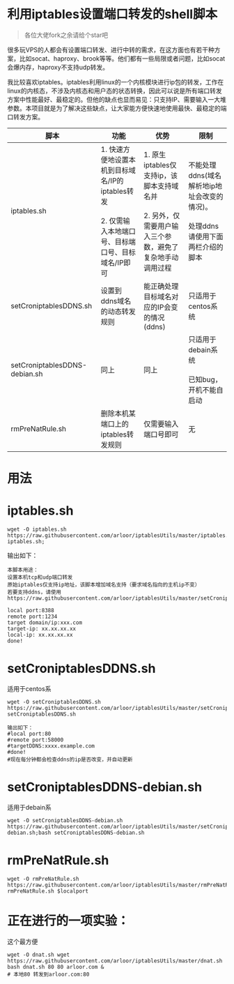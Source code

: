 # 利用iptables设置端口转发的shell脚本

> 各位大佬fork之余请给个star吧

很多玩VPS的人都会有设置端口转发、进行中转的需求，在这方面也有若干种方案，比如socat、haproxy、brook等等。他们都有一些局限或者问题，比如socat会爆内存，haproxy不支持udp转发。

我比较喜欢iptables。iptables利用linux的一个内核模块进行ip包的转发，工作在linux的内核态，不涉及内核态和用户态的状态转换，因此可以说是所有端口转发方案中性能最好、最稳定的。但他的缺点也显而易见：只支持IP、需要输入一大堆参数。本项目就是为了解决这些缺点，让大家能方便快速地使用最快、最稳定的端口转发方案。

|脚本|功能|优势|限制|
|---   |--|--|---|
|iptables.sh|1. 快速方便地设置本机到目标域名/IP的iptables转发<br><br>2. 仅需输入本地端口号、目标端口号、目标域名/IP即可|1. 原生iptables仅支持ip，该脚本支持域名并<br><br>2. 另外，仅需要用户输入三个参数，避免了复杂地手动调用过程|不能处理ddns(域名解析地ip地址会改变的情况)。<br><br>处理ddns请使用下面两栏介绍的脚本|
|setCroniptablesDDNS.sh|设置到ddns域名的动态转发规则|能正确处理目标域名对应的IP会变的情况(ddns)|只适用于centos系统|
|setCroniptablesDDNS-debian.sh|同上|同上|只适用于debain系统<br><br>已知bug，开机不能自启动|
|rmPreNatRule.sh|删除本机某端口上的iptables转发规则|仅需要输入端口号即可|无|


# 用法

# iptables.sh

```shell
wget -O iptables.sh https://raw.githubusercontent.com/arloor/iptablesUtils/master/iptables.sh;bash iptables.sh;
```

输出如下：
```shell
本脚本用途：
设置本机tcp和udp端口转发
原始iptables仅支持ip地址，该脚本增加域名支持（要求域名指向的主机ip不变）
若要支持ddns，请使用 https://raw.githubusercontent.com/arloor/iptablesUtils/master/setCroniptablesDDNS.sh;

local port:8388
remote port:1234
target domain/ip:xxx.com
target-ip: xx.xx.xx.xx
local-ip: xx.xx.xx.xx
done!
```

# setCroniptablesDDNS.sh

适用于centos系

```shell
wget -O setCroniptablesDDNS.sh https://raw.githubusercontent.com/arloor/iptablesUtils/master/setCroniptablesDDNS.sh;bash setCroniptablesDDNS.sh
```

```
输出如下：
#local port:80
#remote port:58000
#targetDDNS:xxxx.example.com
#done!
#现在每分钟都会检查ddns的ip是否改变，并自动更新
```

# setCroniptablesDDNS-debian.sh

适用于debain系

```
wget -O setCroniptablesDDNS-debian.sh https://raw.githubusercontent.com/arloor/iptablesUtils/master/setCroniptablesDDNS-debian.sh;bash setCroniptablesDDNS-debian.sh
```

# rmPreNatRule.sh

```shell
wget -O rmPreNatRule.sh https://raw.githubusercontent.com/arloor/iptablesUtils/master/rmPreNatRule.sh;bash rmPreNatRule.sh $localport
```

# 正在进行的一项实验：

这个最方便

```
wget -O dnat.sh wget https://raw.githubusercontent.com/arloor/iptablesUtils/master/dnat.sh
bash dnat.sh 80 80 arloor.com &
# 本地80 转发到arloor.com:80
```
